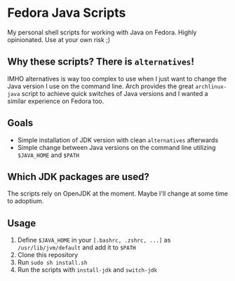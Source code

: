 # Fedora Java Scripts

My personal shell scripts for working with Java on Fedora. Highly opinionated. Use at your own risk ;)

## Why these scripts? There is `alternatives`!

IMHO alternatives is way too complex to use when I just want to change the Java version I use on the command line. Arch provides
the great `archlinux-java` script to achieve quick switches of Java versions and I wanted a similar experience on Fedora too.

## Goals

- Simple installation of JDK version with clean `alternatives` afterwards
- Simple change between Java versions on the command line utilizing `$JAVA_HOME` and `$PATH`

## Which JDK packages are used?

The scripts rely on OpenJDK at the moment. Maybe I'll change at some time to adoptium.

## Usage

1. Define `$JAVA_HOME` in your `[.bashrc, .zshrc, ...]` as `/usr/lib/jvm/default` and add it to `$PATH`
2. Clone this repository
3. Run `sudo sh install.sh`
4. Run the scripts with `install-jdk` and `switch-jdk`
